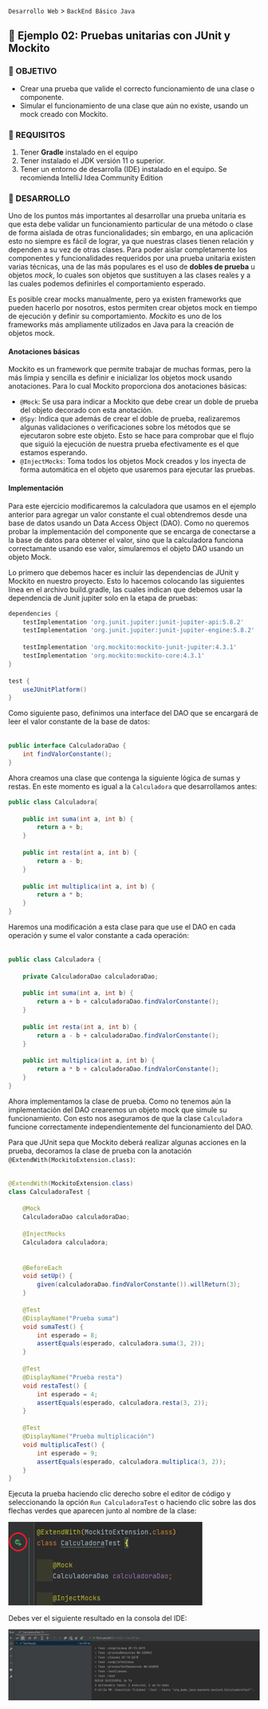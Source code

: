 `Desarrollo Web` > `BackEnd Básico Java`

## 🧠 Ejemplo 02: Pruebas unitarias con JUnit y Mockito

### 🎯 OBJETIVO

- Crear una prueba que valide el correcto funcionamiento de una clase o componente.
- Simular el funcionamiento de una clase que aún no existe, usando un mock creado con Mockito.


### 📃 REQUISITOS

1. Tener **Gradle** instalado en el equipo
2. Tener instalado el JDK versión 11 o superior.
3. Tener un entorno de desarrolla (IDE) instalado en el equipo. Se recomienda IntelliJ Idea Community Edition

### 🎩 DESARROLLO

Uno de los puntos más importantes al desarrollar una prueba unitaria es que esta debe validar un funcionamiento particular de una método o clase de forma aislada de otras funcionalidades; sin embargo, en una aplicación esto no siempre es fácil de lograr, ya que nuestras clases tienen relación y dependen a su vez de otras clases. Para poder aislar completamente los componentes y funcionalidades requeridos por una prueba unitaria existen varias técnicas, una de las más populares es el uso de **dobles de prueba** u objetos *mock*, lo cuales son objetos que sustituyen a las clases reales y a las cuales podemos definirles el comportamiento esperado.

Es posible crear mocks manualmente, pero ya existen frameworks que pueden hacerlo por nosotros, estos permiten crear objetos mock en tiempo de ejecución y definir su comportamiento. *Mockito* es uno de los frameworks más ampliamente utilizados en Java para la creación de objetos mock.


#### Anotaciones básicas

Mockito es un framework que permite trabajar de muchas formas, pero la más limpia y sencilla es definir e inicializar los objetos mock usando anotaciones. Para lo cual Mockito proporciona dos anotaciones básicas:

- `@Mock`: Se usa para indicar a Mockito que debe crear un doble de prueba del objeto decorado con esta anotación.
- `@Spy`: Indica que además de crear el doble de prueba, realizaremos algunas validaciones o verificaciones sobre los métodos que se ejecutaron sobre este objeto. Esto se hace para comprobar que el flujo que siguió la ejecución de nuestra prueba efectivamente es el que estamos esperando.
- `@InjectMocks`: Toma todos los objetos Mock creados y los inyecta de forma automática en el objeto que usaremos para ejecutar las pruebas.


#### Implementación

Para este ejercicio modificaremos la calculadora que usamos en el ejemplo anterior para agregar un valor constante el cual obtendremos desde una base de datos usando un Data Access Object (DAO). Como no queremos probar la implementación del componente que se encarga de conectarse a la base de datos para obtener el valor, sino que la calculadora funciona correctamante usando ese valor, simularemos el objeto DAO usando un objeto Mock.

Lo primero que debemos hacer es incluir las dependencias de JUnit y Mockito en nuestro proyecto. Esto lo hacemos colocando las siguientes línea en el archivo build.gradle, las cuales indican que debemos usar la dependencia de Junit jupiter solo en la etapa de pruebas:

```groovy
dependencies {
    testImplementation 'org.junit.jupiter:junit-jupiter-api:5.8.2'
    testImplementation 'org.junit.jupiter:junit-jupiter-engine:5.8.2'

    testImplementation 'org.mockito:mockito-junit-jupiter:4.3.1'
    testImplementation 'org.mockito:mockito-core:4.3.1'
}

test {
    useJUnitPlatform()
}

```

Como siguiente paso, definimos una interface del DAO que se encargará de leer el valor constante de la base de datos:

```java

public interface CalculadoraDao {
    int findValorConstante();
}

```


Ahora creamos una clase que contenga la siguiente lógica de sumas y restas. En este momento es igual a la `Calculadora` que desarrollamos antes:

```java
public class Calculadora{

    public int suma(int a, int b) {
        return a + b;
    }

    public int resta(int a, int b) {
        return a - b;
    }

    public int multiplica(int a, int b) {
        return a * b;
    }
}

```

Haremos una modificación a esta clase para que use el DAO en cada operación y sume el valor constante a cada operación:

```java

public class Calculadora {

    private CalculadoraDao calculadoraDao;

    public int suma(int a, int b) {
        return a + b + calculadoraDao.findValorConstante();
    }

    public int resta(int a, int b) {
        return a - b + calculadoraDao.findValorConstante();
    }

    public int multiplica(int a, int b) {
        return a * b + calculadoraDao.findValorConstante();
    }
}

```

Ahora implementamos la clase de prueba. Como no tenemos aún la implementación del DAO crearemos un objeto mock que simule su funcionamiento. Con esto nos aseguramos de que la clase `Calculadora` funcione correctamente independientemente del funcionamiento del DAO.

Para que JUnit sepa que Mockito deberá realizar algunas acciones en la prueba, decoramos la clase de prueba con la anotación `@ExtendWith(MockitoExtension.class)`:

```java

@ExtendWith(MockitoExtension.class)
class CalculadoraTest {

    @Mock
    CalculadoraDao calculadoraDao;

    @InjectMocks
    Calculadora calculadora;


    @BeforeEach
    void setUp() {
        given(calculadoraDao.findValorConstante()).willReturn(3);
    }

    @Test
    @DisplayName("Prueba suma")
    void sumaTest() {
        int esperado = 8;
        assertEquals(esperado, calculadora.suma(3, 2));
    }

    @Test
    @DisplayName("Prueba resta")
    void restaTest() {
        int esperado = 4;
        assertEquals(esperado, calculadora.resta(3, 2));
    }

    @Test
    @DisplayName("Prueba multiplicación")
    void multiplicaTest() {
        int esperado = 9;
        assertEquals(esperado, calculadora.multiplica(3, 2));
    }
}

```


Ejecuta la prueba haciendo clic derecho sobre el editor de código y seleccionando la opción `Run CalculadoraTest` o haciendo clic sobre las dos flechas verdes que aparecen junto al nombre de la clase:

![imagen](img/img_01.png)

Debes ver el siguiente resultado en la consola del IDE:

![imagen](img/img_02.png)
